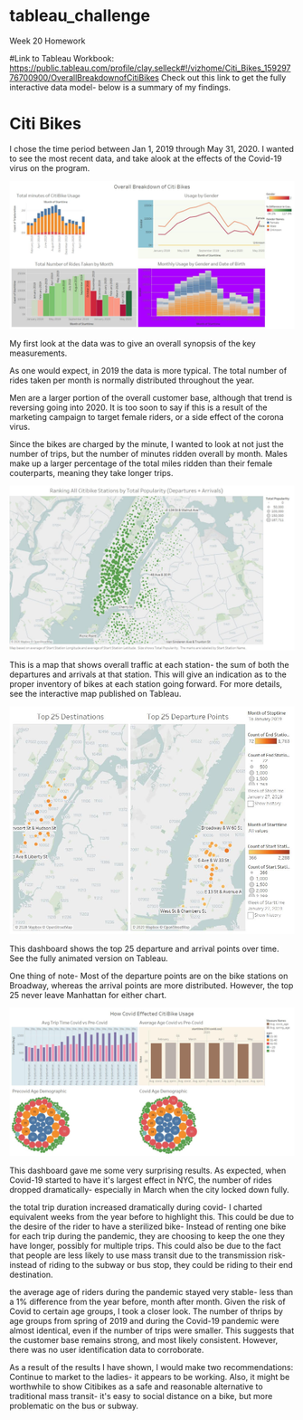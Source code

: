 # tableau_challenge
Week 20 Homework

#Link to Tableau Workbook:
https://public.tableau.com/profile/clay.selleck#!/vizhome/Citi_Bikes_15929776700900/OverallBreakdownofCitiBikes
Check out this link to get the fully interactive data model- below is a summary of my findings.


# Citi Bikes

I chose the time period between Jan 1, 2019 through May 31, 2020. I wanted to see the most recent data, and take alook at the effects of the Covid-19 virus on the program.

![Breakdown](images/Overall_breakdown.jpg)

My first look at the data was to give an overall synopsis of the key measurements. 

As one would expect, in 2019 the data is more typical. The total number of rides taken per month is normally distributed throughout the year. 

Men are a larger portion of the overall customer base, although that trend is reversing going into 2020. It is too soon to say if this is a result of the marketing campaign to  target female riders, or a side effect of the corona virus.

Since the bikes are charged by the minute, I wanted to look at not just the number of trips, but the number of minutes ridden overall by month. Males make up a larger percentage of the total miles ridden than their female couterparts, meaning they take longer trips.


![Ranking](images/Ranking_all_station.jpg)

This is a map that shows overall traffic at each station- the sum of both the departures and arrivals at that station. This will give an indication as to the proper inventory of bikes at each station going forward. For more details, see the interactive map published on Tableau.


![Top25](images/top_25_over_time.jpg)

This dashboard shows the top 25 departure and arrival points over time. See the fully animated version on Tableau. 

One thing of note- Most of the departure points are on the bike stations on Broadway, whereas the arrival points are more distributed. However, the top 25 never leave Manhattan for either chart.

![covid](images/covid_effects.jpg)

This dashboard gave me some very surprising results. As expected, when Covid-19 started to have it's largest effect in NYC, the number of rides dropped dramatically- especially in March when the city locked down fully. 

the total trip duration increased dramatically during covid- I charted equivalent weeks from the year before to highlight this. This could be due to the desire of the rider to have a sterilized bike- Instead of renting one bike for each trip during the pandemic, they are choosing to keep the one they have longer, possibly for multiple trips. This could also be due to the fact that people are less likely to use mass transit due to the transmission risk- instead of riding to the subway or bus stop, they could be riding to their end destination.

the average age of riders during the pandemic stayed very stable- less than a 1% difference from the year before, month after month. Given the risk of Covid to certain age groups, I took a closer look. The number of thrips by age groups from spring of 2019 and during the Covid-19 pandemic were almost identical, even if the number of trips were smaller. This suggests that the customer base remains strong, and most likely consistent. However, there was no user identification data to corroborate.


As a result of the results I have shown, I would make two recommendations: Continue to market to the ladies- it appears to be working. Also, it might be worthwhile to show Citibikes as a safe and reasonable alternative to traditional mass transit- it's easy to social distance on a bike, but more problematic on the bus or subway.
